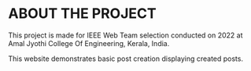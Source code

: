 # ABOUT THE PROJECT
This project is made for IEEE Web Team selection conducted on 2022 at Amal Jyothi College Of Engineering, Kerala, India.

This website demonstrates basic post creation displaying created posts.
